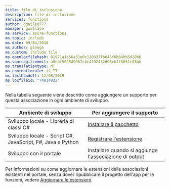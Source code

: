 ```yaml
---
title: file di inclusione
description: file di inclusione
services: functions
author: ggailey777
manager: gwallace
ms.service: azure-functions
ms.topic: include
ms.date: 09/04/2018
ms.author: glenga
ms.custom: include file
ms.openlocfilehash: 81971a1c56a51e0c110337fb645f0b84bb5d20b8
ms.sourcegitcommit: a5ebf5026d9967c4c4f92432698cb1f8651c03bb
ms.translationtype: MT
ms.contentlocale: it-IT
ms.lasthandoff: 12/08/2019
ms.locfileid: "74914932"
---
```

Nella tabella seguente viene descritto come aggiungere un supporto per questa associazione in ogni ambiente di sviluppo.

| Ambiente di sviluppo               | Per aggiungere il supporto  |
|----------------------|----------------|
|Sviluppo locale - Libreria di classi C#       | [Installare il pacchetto](../articles/azure-functions/functions-bindings-register.md#vs) |
|Sviluppo locale - Script C#, JavaScript, F#, Java e Python |[Registrare l'estensione](../articles/azure-functions/functions-bindings-register.md#extension-bundles)         |
|Sviluppo con il portale| Installare quando si aggiunge l'associazione di output    |

Per informazioni su come aggiornare le estensioni delle associazioni esistenti nel portale, senza dover ripubblicare il progetto dell'app per le funzioni, vedere [Aggiornare le estensioni](../articles/azure-functions/install-update-binding-extensions-manual.md).